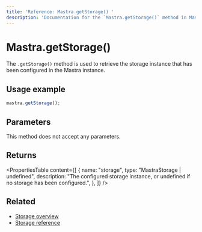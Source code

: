 ```yaml
---
title: 'Reference: Mastra.getStorage() '
description: 'Documentation for the `Mastra.getStorage()` method in Mastra, which retrieves the configured storage instance.'
---
```


# Mastra.getStorage()

The `.getStorage()` method is used to retrieve the storage instance that has been configured in the Mastra instance.

## Usage example

```typescript copy
mastra.getStorage();
```

## Parameters

This method does not accept any parameters.

## Returns

<PropertiesTable
content={[
{
name: "storage",
type: "MastraStorage | undefined",
description: "The configured storage instance, or undefined if no storage has been configured.",
},
]}
/>

## Related

- [Storage overview](../../docs/server-db/storage)
- [Storage reference](../../reference/storage/libsql)
